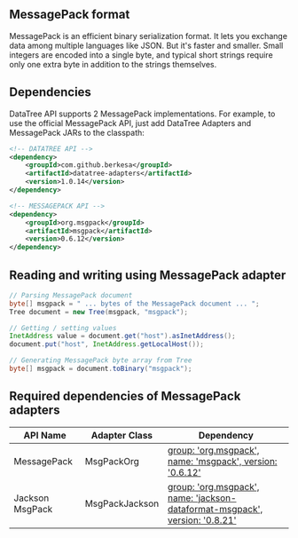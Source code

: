 ## MessagePack format

MessagePack is an efficient binary serialization format.
It lets you exchange data among multiple languages like JSON. But it's faster and smaller.
Small integers are encoded into a single byte,
and typical short strings require only one extra byte in addition to the strings themselves.

## Dependencies

DataTree API supports 2 MessagePack implementations. For example,
to use the official MessagePack API,
just add DataTree Adapters and MessagePack JARs to the classpath: 

```xml
<!-- DATATREE API -->
<dependency>
    <groupId>com.github.berkesa</groupId>
    <artifactId>datatree-adapters</artifactId>
    <version>1.0.14</version>
</dependency>

<!-- MESSAGEPACK API -->
<dependency>
    <groupId>org.msgpack</groupId>
    <artifactId>msgpack</artifactId>
    <version>0.6.12</version>
</dependency>
``` 

## Reading and writing using MessagePack adapter

```java
// Parsing MessagePack document
byte[] msgpack = " ... bytes of the MessagePack document ... ";
Tree document = new Tree(msgpack, "msgpack");

// Getting / setting values
InetAddress value = document.get("host").asInetAddress();
document.put("host", InetAddress.getLocalHost());

// Generating MessagePack byte array from Tree
byte[] msgpack = document.toBinary("msgpack");
```

## Required dependencies of MessagePack adapters

| API Name            | Adapter Class | Dependency |
| ------------------- | ------------- | ---------- |
| MessagePack | MsgPackOrg | [group: 'org.msgpack', name: 'msgpack', version: '0.6.12'](https://mvnrepository.com/artifact/org.msgpack/msgpack) |
| Jackson MsgPack | MsgPackJackson | [group: 'org.msgpack', name: 'jackson-dataformat-msgpack', version: '0.8.21'](https://mvnrepository.com/artifact/org.msgpack/jackson-dataformat-msgpack) | 